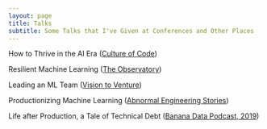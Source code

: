 ```yaml
---
layout: page
title: Talks
subtitle: Some Talks that I've Given at Conferences and Other Places
---
```

<script>
  (function(i,s,o,g,r,a,m){i['GoogleAnalyticsObject']=r;i[r]=i[r]||function(){
  (i[r].q=i[r].q||[]).push(arguments)},i[r].l=1*new Date();a=s.createElement(o),
  m=s.getElementsByTagName(o)[0];a.async=1;a.src=g;m.parentNode.insertBefore(a,m)
  })(window,document,'script','https://www.google-analytics.com/analytics.js','ga');

  ga('create', 'UA-82391879-1', 'auto');
  ga('send', 'pageview');

</script>


How to Thrive in the AI Era ([Culture of Code](https://www.youtube.com/watch?v=1ug25IiulGA))


Resilient Machine Learning ([The Observatory](https://www.bigeye.com/the-observatory/dan-shiebler-abnormal))


Leading an ML Team ([Vision to Venture](https://visiontoventure.squarespace.com/episodes/interview-dan-sheibler))


Productionizing Machine Learning ([Abnormal Engineering Stories](https://abnormalsecurity.com/blog/engineering-stories-productionizing-machine-learning))


Life after Production, a Tale of Technical Debt ([Banana Data Podcast, 2019](https://www.buzzsprout.com/300035/2082846))

